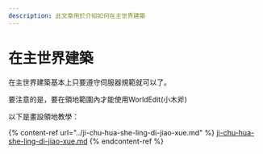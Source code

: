 ```yaml
---
description: 此文章用於介紹如何在主世界建築
---
```


# 在主世界建築

在主世界建築基本上只要遵守伺服器規範就可以了。

要注意的是，要在領地範圍內才能使用WorldEdit(小木斧)

以下是畫設領地教學：&#x20;

{% content-ref url="../ji-chu-hua-she-ling-di-jiao-xue.md" %}
[ji-chu-hua-she-ling-di-jiao-xue.md](../ji-chu-hua-she-ling-di-jiao-xue.md)
{% endcontent-ref %}

